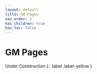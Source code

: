 ```yaml
---
layout: default
title: GM Pages
nav_order: 5
has_children: true
has_toc: false
---
```


# GM Pages

Under Construction
{: .label .label-yellow }
